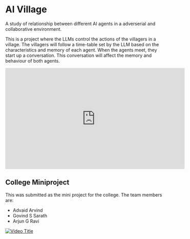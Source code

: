 # AI Village
A study of relationship between different AI agents in a adverserial and collaborative environment.

This is a project where the LLMs control the actions of the villagers in a village. The villagers will follow a time-table set by the LLM based on the characteristics and memory of each agent. When the agents meet, they start up a conversation. This conversation will affect the memory and behaviour of both agents. 


<iframe 
  width="560" 
  height="315" 
  src="https://www.youtube.com/watch?v=aHd0qiFE9gI" 
  frameborder="0" 
  allowfullscreen>
</iframe>

## College Miniproject
This was submitted as the mini project for the college.
The team members are:
  - Advaid Arvind
  - Govind S Sarath
  - Arjun G Ravi


[![Video Title](https://www.youtube.com/watch?v=aHd0qiFE9gI)](https://www.youtube.com/watch?v=VIDEO_ID)